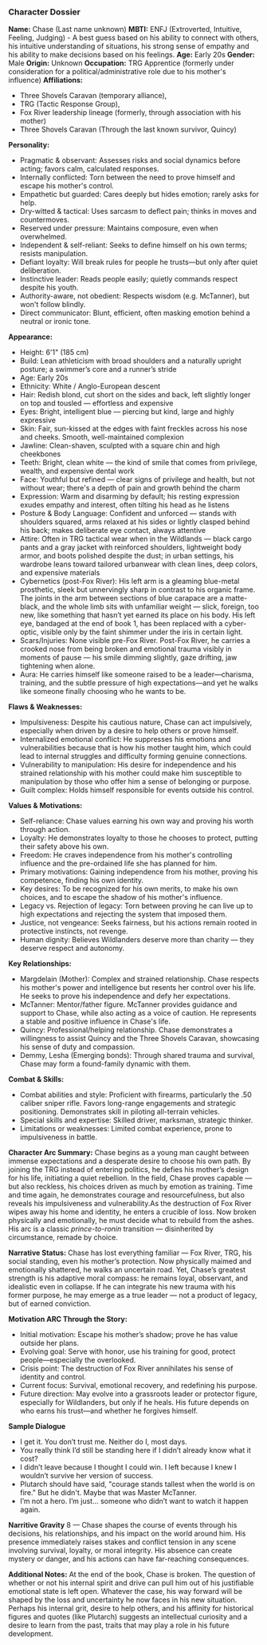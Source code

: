 ### Character Dossier

**Name:** Chase (Last name unknown)
**MBTI:** ENFJ (Extroverted, Intuitive, Feeling, Judging) -  A best guess based on his ability to connect with others, his intuitive understanding of situations, his strong sense of empathy and his ability to make decisions based on his feelings.
**Age:** Early 20s
**Gender:** Male
**Origin:** Unknown
**Occupation:** TRG Apprentice (formerly under consideration for a political/administrative role due to his mother's influence)
**Affiliations:** 
- Three Shovels Caravan (temporary alliance), 
- TRG (Tactic Response Group), 
- Fox River leadership lineage (formerly, through association with his mother)
- Three Shovels Caravan (Through the last known survivor, Quincy)

**Personality:**
- Pragmatic & observant: Assesses risks and social dynamics before acting; favors calm, calculated responses.
- Internally conflicted: Torn between the need to prove himself and escape his mother's control.
- Empathetic but guarded: Cares deeply but hides emotion; rarely asks for help.
- Dry-witted & tactical: Uses sarcasm to deflect pain; thinks in moves and countermoves.
- Reserved under pressure: Maintains composure, even when overwhelmed.
- Independent & self-reliant: Seeks to define himself on his own terms; resists manipulation.
- Defiant loyalty: Will break rules for people he trusts—but only after quiet deliberation.
- Instinctive leader: Reads people easily; quietly commands respect despite his youth.
- Authority-aware, not obedient: Respects wisdom (e.g. McTanner), but won't follow blindly.
- Direct communicator: Blunt, efficient, often masking emotion behind a neutral or ironic tone.

**Appearance:** 
- Height: 6'1" (185 cm)
- Build: Lean athleticism with broad shoulders and a naturally upright posture; a swimmer’s core and a runner’s stride
- Age: Early 20s
- Ethnicity: White / Anglo-European descent
- Hair: Redish blond, cut short on the sides and back, left slightly longer on top and tousled — effortless and expensive
- Eyes: Bright, intelligent blue — piercing but kind, large and highly expressive
- Skin: Fair, sun-kissed at the edges with faint freckles across his nose and cheeks. Smooth, well-maintained complexion
- Jawline: Clean-shaven, sculpted with a square chin and high cheekbones
- Teeth: Bright, clean white — the kind of smile that comes from privilege, wealth, and expensive dental work
- Face: Youthful but refined — clear signs of privilege and health, but not without wear; there's a depth of pain and growth behind the charm
- Expression: Warm and disarming by default; his resting expression exudes empathy and interest, often tilting his head as he listens
- Posture & Body Language: Confident and unforced — stands with shoulders squared, arms relaxed at his sides or lightly clasped behind his back; makes deliberate eye contact, always attentive
- Attire: Often in TRG tactical wear when in the Wildlands — black cargo pants and a gray jacket with reinforced shoulders, lightweight body armor, and boots polished despite the dust; in urban settings, his wardrobe leans toward tailored urbanwear with clean lines, deep colors, and expensive materials
- Cybernetics (post-Fox River): His left arm is a gleaming blue-metal prosthetic, sleek but unnervingly sharp in contrast to his organic frame. The joints in the arm between sections of blue carapace are a matte-black, and the whole limb sits with unfamiliar weight — slick, foreign, too new, like something that hasn’t yet earned its place on his body. His left eye, bandaged at the end of book 1, has been replaced with a cyber-optic, visible only by the faint shimmer under the iris in certain light.
- Scars/Injuries: None visible pre-Fox River. Post-Fox River, he carries a crooked nose from being broken and emotional trauma visibly in moments of pause — his smile dimming slightly, gaze drifting, jaw tightening when alone.
- Aura: He carries himself like someone raised to be a leader—charisma, training, and the subtle pressure of high expectations—and yet he walks like someone finally choosing who he wants to be.

**Flaws & Weaknesses:**
- Impulsiveness: Despite his cautious nature, Chase can act impulsively, especially when driven by a desire to help others or prove himself.
- Internalized emotional conflict: He suppresses his emotions and vulnerabilities because that is how his mother taught him, which could lead to internal struggles and difficulty forming genuine connections.
- Vulnerability to manipulation:  His desire for independence and his strained relationship with his mother could make him susceptible to manipulation by those who offer him a sense of belonging or purpose.
- Guilt complex: Holds himself responsible for events outside his control.

**Values & Motivations:**
- Self-reliance: Chase values earning his own way and proving his worth through action.
- Loyalty: He demonstrates loyalty to those he chooses to protect, putting their safety above his own.
- Freedom: He craves independence from his mother's controlling influence and the pre-ordained life she has planned for him.
- Primary motivations: Gaining independence from his mother, proving his competence, finding his own identity.
- Key desires:  To be recognized for his own merits, to make his own choices, and to escape the shadow of his mother's influence.
- Legacy vs. Rejection of legacy: Torn between proving he can live up to high expectations and rejecting the system that imposed them.  
- Justice, not vengeance: Seeks fairness, but his actions remain rooted in protective instincts, not revenge.  
- Human dignity: Believes Wildlanders deserve more than charity — they deserve respect and autonomy.

**Key Relationships:**
- Margdelain (Mother):  Complex and strained relationship. Chase respects his mother's power and intelligence but resents her control over his life. He seeks to prove his independence and defy her expectations.
- McTanner: Mentor/father figure. McTanner provides guidance and support to Chase, while also acting as a voice of caution. He represents a stable and positive influence in Chase's life.
- Quincy: Professional/helping relationship. Chase demonstrates a willingness to assist Quincy and the Three Shovels Caravan, showcasing his sense of duty and compassion.
- Demmy, Lesha (Emerging bonds): Through shared trauma and survival, Chase may form a found-family dynamic with them.

**Combat & Skills:**
- Combat abilities and style: Proficient with firearms, particularly the .50 caliber sniper rifle. Favors long-range engagements and strategic positioning. Demonstrates skill in piloting all-terrain vehicles.
- Special skills and expertise: Skilled driver, marksman, strategic thinker.
- Limitations or weaknesses: Limited combat experience, prone to impulsiveness in battle.

**Character Arc Summary:**
Chase begins as a young man caught between immense expectations and a desperate desire to choose his own path. By joining the TRG instead of entering politics, he defies his mother’s design for his life, initiating a quiet rebellion. In the field, Chase proves capable — but also reckless, his choices driven as much by emotion as training. Time and time again, he demonstrates courage and resourcefulness, but also reveals his impulsiveness and vulnerability.As the destruction of Fox River wipes away his home and identity, he enters a crucible of loss. Now broken physically and emotionally, he must decide what to rebuild from the ashes. His arc is a classic *prince-to-ronin* transition — disinherited by circumstance, remade by choice.

**Narrative Status:**
 Chase has lost everything familiar — Fox River, TRG, his social standing, even his mother’s protection. Now physically maimed and emotionally shattered, he walks an uncertain road. Yet, Chase’s greatest strength is his adaptive moral compass: he remains loyal, observant, and idealistic even in collapse. If he can integrate his new trauma with his former purpose, he may emerge as a true leader — not a product of legacy, but of earned conviction.

**Motivation ARC Through the Story:**
- Initial motivation: Escape his mother’s shadow; prove he has value outside her plans.  
- Evolving goal: Serve with honor, use his training for good, protect people—especially the overlooked.  
- Crisis point: The destruction of Fox River annihilates his sense of identity and control.  
- Current focus: Survival, emotional recovery, and redefining his purpose.  
- Future direction: May evolve into a grassroots leader or protector figure, especially for Wildlanders, but only if he heals. His future depends on who earns his trust—and whether he forgives himself.  

**Sample Dialogue**
- I get it. You don’t trust me. Neither do I, most days.
- You really think I’d still be standing here if I didn’t already know what it cost?
- I didn’t leave because I thought I could win. I left because I knew I wouldn’t survive her version of success.
- Plutarch should have said, "courage stands tallest when the world is on fire." But he didn't. Maybe that was Master McTanner.
- I’m not a hero. I’m just… someone who didn’t want to watch it happen again.

**Narritive Gravity** 8 — Chase shapes the course of events through his decisions, his relationships, and his impact on the world around him. His presence immediately raises stakes and conflict tension in any scene involving survival, loyalty, or moral integrity. His absence can create mystery or danger, and his actions can have far-reaching consequences.

**Additional Notes:**
At the end of the book, Chase is broken. The question of whether or not his internal spirit and drive can pull him out of his justifiable emotional state is left open. Whatever the case, his way forward will be shaped by the loss and uncertainty he now faces in his new situation. Perhaps his internal grit, desire to help others, and his affinity for historical figures and quotes (like Plutarch) suggests an intellectual curiosity and a desire to learn from the past, traits that may play a role in his future development.